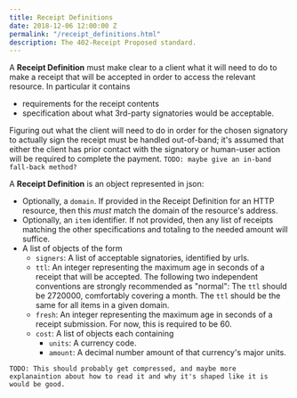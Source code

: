 ```yaml
---
title: Receipt Definitions
date: 2018-12-06 12:00:00 Z
permalink: "/receipt_definitions.html"
description: The 402-Receipt Proposed standard.
---
```


A **Receipt Definition** must make clear to a client what it will need to do to make a receipt that will be accepted in order to access the relevant resource. In particular it contains

- requirements for the receipt contents
- specification about what 3rd-party signatories would be acceptable.

Figuring out what the client will need to do in order for the chosen signatory to actually sign the receipt must be handled out-of-band; it's assumed that either the client has prior contact with the signatory or human-user action will be required to complete the payment. `TODO: maybe give an in-band fall-back method?`

A **Receipt Definition** is an object represented in json:

- Optionally, a `domain`. If provided in the Receipt Definition for an HTTP resource, then this _must_ match the domain of the resource's address.
- Optionally, an `item` identifier. If not provided, then any list of receipts matching the other specifications and totaling to the needed amount will suffice.
- A list of objects of the form
    - `signers`: A list of acceptable signatories, identified by urls.
    - `ttl`: An integer representing the maximum age in seconds of a receipt that will be accepted. The following two independent conventions are strongly recommended as "normal": The `ttl` should be 2720000, comfortably covering a month. The `ttl` should be the same for all items in a given domain.
    - `fresh`: An integer representing the maximum age in seconds of a receipt submission. For now, this is required to be 60.
    - `cost`: A list of objects each containing
        - `units`: A currency code.
        - `amount`: A decimal number amount of that currency's major units.

`TODO: This should probably get compressed, and maybe more explanaintion about how to read it and why it's shaped like it is would be good.`

